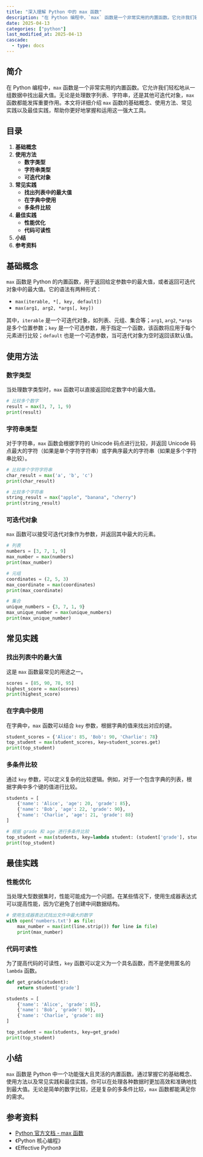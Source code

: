 ```yaml
---
title: "深入理解 Python 中的 max 函数"
description: "在 Python 编程中，`max` 函数是一个非常实用的内置函数。它允许我们轻松地从一组数据中找出最大值。无论是处理数字列表、字符串，还是其他可迭代对象，`max` 函数都能发挥重要作用。本文将详细介绍 `max` 函数的基础概念、使用方法、常见实践以及最佳实践，帮助你更好地掌握和运用这一强大工具。"
date: 2025-04-13
categories: ["python"]
last_modified_at: 2025-04-13
cascade:
  - type: docs
---
```



## 简介
在 Python 编程中，`max` 函数是一个非常实用的内置函数。它允许我们轻松地从一组数据中找出最大值。无论是处理数字列表、字符串，还是其他可迭代对象，`max` 函数都能发挥重要作用。本文将详细介绍 `max` 函数的基础概念、使用方法、常见实践以及最佳实践，帮助你更好地掌握和运用这一强大工具。

<!-- more -->
## 目录
1. **基础概念**
2. **使用方法**
    - **数字类型**
    - **字符串类型**
    - **可迭代对象**
3. **常见实践**
    - **找出列表中的最大值**
    - **在字典中使用**
    - **多条件比较**
4. **最佳实践**
    - **性能优化**
    - **代码可读性**
5. **小结**
6. **参考资料**

## 基础概念
`max` 函数是 Python 的内置函数，用于返回给定参数中的最大值，或者返回可迭代对象中的最大值。它的语法有两种形式：
- `max(iterable, *[, key, default])`
- `max(arg1, arg2, *args[, key])`

其中，`iterable` 是一个可迭代对象，如列表、元组、集合等；`arg1`, `arg2`, `*args` 是多个位置参数；`key` 是一个可选参数，用于指定一个函数，该函数将应用于每个元素进行比较；`default` 也是一个可选参数，当可迭代对象为空时返回该默认值。

## 使用方法

### 数字类型
当处理数字类型时，`max` 函数可以直接返回给定数字中的最大值。

```python
# 比较多个数字
result = max(3, 7, 1, 9)
print(result)  
```

### 字符串类型
对于字符串，`max` 函数会根据字符的 Unicode 码点进行比较，并返回 Unicode 码点最大的字符（如果是单个字符字符串）或字典序最大的字符串（如果是多个字符串比较）。

```python
# 比较单个字符字符串
char_result = max('a', 'b', 'c')
print(char_result)  

# 比较多个字符串
string_result = max("apple", "banana", "cherry")
print(string_result)  
```

### 可迭代对象
`max` 函数可以接受可迭代对象作为参数，并返回其中最大的元素。

```python
# 列表
numbers = [3, 7, 1, 9]
max_number = max(numbers)
print(max_number)  

# 元组
coordinates = (2, 5, 3)
max_coordinate = max(coordinates)
print(max_coordinate)  

# 集合
unique_numbers = {3, 7, 1, 9}
max_unique_number = max(unique_numbers)
print(max_unique_number)  
```

## 常见实践

### 找出列表中的最大值
这是 `max` 函数最常见的用途之一。

```python
scores = [85, 90, 78, 95]
highest_score = max(scores)
print(highest_score)  
```

### 在字典中使用
在字典中，`max` 函数可以结合 `key` 参数，根据字典的值来找出对应的键。

```python
student_scores = {'Alice': 85, 'Bob': 90, 'Charlie': 78}
top_student = max(student_scores, key=student_scores.get)
print(top_student)  
```

### 多条件比较
通过 `key` 参数，可以定义复杂的比较逻辑。例如，对于一个包含字典的列表，根据字典中多个键的值进行比较。

```python
students = [
    {'name': 'Alice', 'age': 20, 'grade': 85},
    {'name': 'Bob', 'age': 22, 'grade': 90},
    {'name': 'Charlie', 'age': 21, 'grade': 88}
]

# 根据 grade 和 age 进行多条件比较
top_student = max(students, key=lambda student: (student['grade'], student['age']))
print(top_student)  
```

## 最佳实践

### 性能优化
当处理大型数据集时，性能可能成为一个问题。在某些情况下，使用生成器表达式可以提高性能，因为它避免了创建中间数据结构。

```python
# 使用生成器表达式找出文件中最大的数字
with open('numbers.txt') as file:
    max_number = max(int(line.strip()) for line in file)
    print(max_number)  
```

### 代码可读性
为了提高代码的可读性，`key` 函数可以定义为一个具名函数，而不是使用匿名的 `lambda` 函数。

```python
def get_grade(student):
    return student['grade']

students = [
    {'name': 'Alice', 'grade': 85},
    {'name': 'Bob', 'grade': 90},
    {'name': 'Charlie', 'grade': 88}
]

top_student = max(students, key=get_grade)
print(top_student)  
```

## 小结
`max` 函数是 Python 中一个功能强大且灵活的内置函数。通过掌握它的基础概念、使用方法以及常见实践和最佳实践，你可以在处理各种数据时更加高效和准确地找到最大值。无论是简单的数字比较，还是复杂的多条件比较，`max` 函数都能满足你的需求。

## 参考资料
- [Python 官方文档 - max 函数](https://docs.python.org/3/library/functions.html#max)
- 《Python 核心编程》
- 《Effective Python》